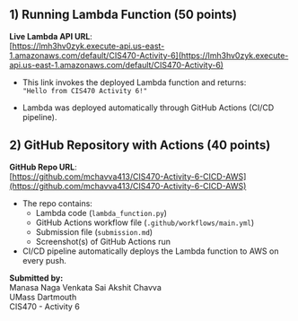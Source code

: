 

## 1) Running Lambda Function (50 points)

**Live Lambda API URL**:  
[https://lmh3hv0zyk.execute-api.us-east-1.amazonaws.com/default/CIS470-Activity-6](https://lmh3hv0zyk.execute-api.us-east-1.amazonaws.com/default/CIS470-Activity-6)

- This link invokes the deployed Lambda function and returns:  
  `"Hello from CIS470 Activity 6!"`

- Lambda was deployed automatically through GitHub Actions (CI/CD pipeline).



## 2) GitHub Repository with Actions (40 points)

**GitHub Repo URL**:  
[https://github.com/mchavva413/CIS470-Activity-6-CICD-AWS](https://github.com/mchavva413/CIS470-Activity-6-CICD-AWS)

- The repo contains:
  - Lambda code (`lambda_function.py`)
  - GitHub Actions workflow file (`.github/workflows/main.yml`)
  - Submission file (`submission.md`)
  - Screenshot(s) of GitHub Actions run
- CI/CD pipeline automatically deploys the Lambda function to AWS on every push.



**Submitted by:**  
Manasa Naga Venkata Sai Akshit Chavva  
UMass Dartmouth  
CIS470 - Activity 6

